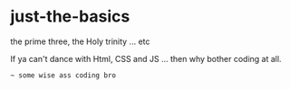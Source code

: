 # just-the-basics
 the prime three,  the Holy trinity ... etc



If ya can't dance with Html, CSS and JS ... then why bother coding at all.

    ~ some wise ass coding bro